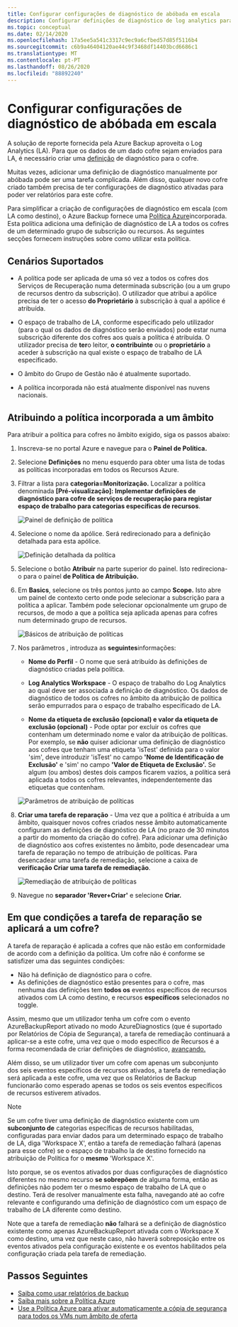 ```yaml
---
title: Configurar configurações de diagnóstico de abóbada em escala
description: Configurar definições de diagnóstico de log analytics para todos os cofres num determinado âmbito utilizando a Política Azure
ms.topic: conceptual
ms.date: 02/14/2020
ms.openlocfilehash: 17a5ee5a541c3317c9ec9a6cfbed57d85f5116b4
ms.sourcegitcommit: c6b9a46404120ae44c9f3468df14403bcd6686c1
ms.translationtype: MT
ms.contentlocale: pt-PT
ms.lasthandoff: 08/26/2020
ms.locfileid: "88892240"
---
```

# <a name="configure-vault-diagnostics-settings-at-scale"></a>Configurar configurações de diagnóstico de abóbada em escala

A solução de reporte fornecida pela Azure Backup aproveita o Log Analytics (LA). Para que os dados de um dado cofre sejam enviados para LA, é necessário criar uma [definição](./backup-azure-diagnostic-events.md) de diagnóstico para o cofre.

Muitas vezes, adicionar uma definição de diagnóstico manualmente por abóbada pode ser uma tarefa complicada. Além disso, qualquer novo cofre criado também precisa de ter configurações de diagnóstico ativadas para poder ver relatórios para este cofre.

Para simplificar a criação de configurações de diagnóstico em escala (com LA como destino), o Azure Backup fornece uma [Política Azure](../governance/policy/index.yml)incorporada. Esta política adiciona uma definição de diagnóstico de LA a todos os cofres de um determinado grupo de subscrição ou recursos. As seguintes secções fornecem instruções sobre como utilizar esta política.

## <a name="supported-scenarios"></a>Cenários Suportados

* A política pode ser aplicada de uma só vez a todos os cofres dos Serviços de Recuperação numa determinada subscrição (ou a um grupo de recursos dentro da subscrição). O utilizador que atribui a apólice precisa de ter o acesso **do Proprietário** à subscrição à qual a apólice é atribuída.

* O espaço de trabalho de LA, conforme especificado pelo utilizador (para o qual os dados de diagnóstico serão enviados) pode estar numa subscrição diferente dos cofres aos quais a política é atribuída. O utilizador precisa de **ter**o leitor, **o contribuinte** ou o **proprietário** a aceder à subscrição na qual existe o espaço de trabalho de LA especificado.

* O âmbito do Grupo de Gestão não é atualmente suportado.

* A política incorporada não está atualmente disponível nas nuvens nacionais.

## <a name="assigning-the-built-in-policy-to-a-scope"></a>Atribuindo a política incorporada a um âmbito

Para atribuir a política para cofres no âmbito exigido, siga os passos abaixo:

1. Inscreva-se no portal Azure e navegue para o **Painel de Política.**
2. Selecione **Definições** no menu esquerdo para obter uma lista de todas as políticas incorporadas em todos os Recursos Azure.
3. Filtrar a lista para **categoria=Monitorização.** Localizar a política denominada **[Pré-visualização]: Implementar definições de diagnóstico para cofre de serviços de recuperação para registar espaço de trabalho para categorias específicas de recursos**.

    ![Painel de definição de política](./media/backup-azure-policy-configure-diagnostics/policy-definition-blade.png)

4. Selecione o nome da apólice. Será redirecionado para a definição detalhada para esta apólice.

    ![Definição detalhada da política](./media/backup-azure-policy-configure-diagnostics/detailed-policy-definition.png)

5. Selecione o botão **Atribuir** na parte superior do painel. Isto redireciona-o para o painel **de Política de Atribuição.**

6. Em **Basics**, selecione os três pontos junto ao campo **Scope.** Isto abre um painel de contexto certo onde pode selecionar a subscrição para a política a aplicar. Também pode selecionar opcionalmente um grupo de recursos, de modo a que a política seja aplicada apenas para cofres num determinado grupo de recursos.

    ![Básicos de atribuição de políticas](./media/backup-azure-policy-configure-diagnostics/policy-assignment-basics.png)

7. Nos parâmetros , introduza as **seguintes**informações:

    * **Nome do Perfil** - O nome que será atribuído às definições de diagnóstico criadas pela política.
    * **Log Analytics Workspace** - O espaço de trabalho do Log Analytics ao qual deve ser associada a definição de diagnóstico. Os dados de diagnóstico de todos os cofres no âmbito da atribuição de política serão empurrados para o espaço de trabalho especificado de LA.

    * **Nome da etiqueta de exclusão (opcional) e valor da etiqueta de exclusão (opcional)** - Pode optar por excluir os cofres que contenham um determinado nome e valor da atribuição de políticas. Por exemplo, se **não** quiser adicionar uma definição de diagnóstico aos cofres que tenham uma etiqueta 'isTest' definida para o valor 'sim', deve introduzir 'isTest' no campo **'Nome de Identificação de Exclusão'** e 'sim' no campo **'Valor de Etiqueta de Exclusão'.** Se algum (ou ambos) destes dois campos ficarem vazios, a política será aplicada a todos os cofres relevantes, independentemente das etiquetas que contenham.

    ![Parâmetros de atribuição de políticas](./media/backup-azure-policy-configure-diagnostics/policy-assignment-parameters.png)

8. **Criar uma tarefa de reparação** - Uma vez que a política é atribuída a um âmbito, quaisquer novos cofres criados nesse âmbito automaticamente configuram as definições de diagnóstico de LA (no prazo de 30 minutos a partir do momento da criação do cofre). Para adicionar uma definição de diagnóstico aos cofres existentes no âmbito, pode desencadear uma tarefa de reparação no tempo de atribuição de políticas. Para desencadear uma tarefa de remediação, selecione a caixa de **verificação Criar uma tarefa de remediação**.

    ![Remediação de atribuição de políticas](./media/backup-azure-policy-configure-diagnostics/policy-assignment-remediation.png)

9. Navegue no **separador 'Rever+Criar'** e selecione **Criar.**

## <a name="under-what-conditions-will-the-remediation-task-apply-to-a-vault"></a>Em que condições a tarefa de reparação se aplicará a um cofre?

A tarefa de reparação é aplicada a cofres que não estão em conformidade de acordo com a definição da política. Um cofre não é conforme se satisfizer uma das seguintes condições:

* Não há definição de diagnóstico para o cofre.
* As definições de diagnóstico estão presentes para o cofre, mas nenhuma das definições tem **todos os** eventos específicos de recursos ativados com LA como destino, e recursos **específicos** selecionados no toggle.

Assim, mesmo que um utilizador tenha um cofre com o evento AzureBackupReport ativado no modo AzureDiagnostics (que é suportado por Relatórios de Cópia de Segurança), a tarefa de remediação continuará a aplicar-se a este cofre, uma vez que o modo específico de Recursos é a forma recomendada de criar definições de diagnóstico, [avançando.](./backup-azure-diagnostic-events.md#legacy-event)

Além disso, se um utilizador tiver um cofre com apenas um subconjunto dos seis eventos específicos de recursos ativados, a tarefa de remediação será aplicada a este cofre, uma vez que os Relatórios de Backup funcionarão como esperado apenas se todos os seis eventos específicos de recursos estiverem ativados.

> [!NOTE]
>
> Se um cofre tiver uma definição de diagnóstico existente com um **subconjunto de** categorias específicas de recursos habilitadas, configuradas para enviar dados para um determinado espaço de trabalho de LA, diga 'Workspace X', então a tarefa de remediação falhará (apenas para esse cofre) se o espaço de trabalho la de destino fornecido na atribuição de Política for o **mesmo** 'Workspace X'.
>
>Isto porque, se os eventos ativados por duas configurações de diagnóstico diferentes no mesmo recurso **se sobrepõem** de alguma forma, então as definições não podem ter o mesmo espaço de trabalho de LA que o destino. Terá de resolver manualmente esta falha, navegando até ao cofre relevante e configurando uma definição de diagnóstico com um espaço de trabalho de LA diferente como destino.
>
> Note que a tarefa de remediação **não** falhará se a definição de diagnóstico existente como apenas AzureBackupReport ativada com o Workspace X como destino, uma vez que neste caso, não haverá sobreposição entre os eventos ativados pela configuração existente e os eventos habilitados pela configuração criada pela tarefa de remediação.

## <a name="next-steps"></a>Passos Seguintes

* [Saiba como usar relatórios de backup](./configure-reports.md)
* [Saiba mais sobre a Política Azure](../governance/policy/index.yml)
* [Use a Política Azure para ativar automaticamente a cópia de segurança para todos os VMs num âmbito de oferta](./backup-azure-auto-enable-backup.md)
